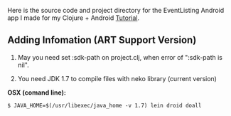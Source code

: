 Here is the source code and project directory for the EventListing
Android app I made for my Clojure + Android [Tutorial](https://github.com/krisc/events/blob/master/tutorial.md).

Adding Infomation (ART Support Version)
----------
1. May you need set :sdk-path on project.clj, when error of ":sdk-path is nil".

2. You need JDK 1.7 to compile files with neko library (current version)

**OSX (comand line):**

    $ JAVA_HOME=$(/usr/libexec/java_home -v 1.7) lein droid doall


